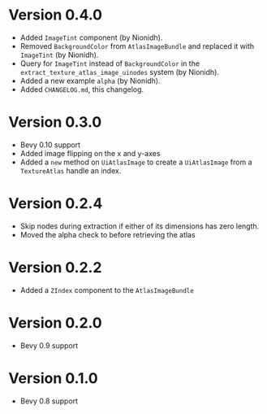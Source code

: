 # Version 0.4.0
* Added `ImageTint` component (by Nionidh).
* Removed `BackgroundColor` from `AtlasImageBundle` and replaced it with `ImageTint` (by Nionidh).
* Query for `ImageTint` instead of `BackgroundColor` in the `extract_texture_atlas_image_uinodes` system (by Nionidh).
* Added a new example `alpha` (by Nionidh).
* Added `CHANGELOG.md`, this changelog.

# Version 0.3.0
* Bevy 0.10 support
* Added image flipping on the x and y-axes
* Added a `new` method on `UiAtlasImage` to create a `UiAtlasImage` from a `TextureAtlas` handle an index.

# Version 0.2.4
* Skip nodes during extraction if either of its dimensions has zero length.
* Moved the alpha check to before retrieving the atlas

# Version 0.2.2
* Added a `ZIndex` component to the `AtlasImageBundle`

# Version 0.2.0
* Bevy 0.9 support

# Version 0.1.0
* Bevy 0.8 support
